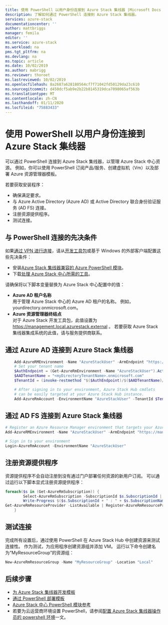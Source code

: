 ```yaml
---
title: 使用 PowerShell 以用户身份连接到 Azure Stack 集线器 |Microsoft Docs
description: 了解如何通过 PowerShell 连接到 Azure Stack 集线器。
services: azure-stack
documentationcenter: ''
author: mattbriggs
manager: femila
editor: ''
ms.service: azure-stack
ms.workload: na
pms.tgt_pltfrm: na
ms.devlang: na
ms.topic: article
ms.date: 10/02/2019
ms.author: mabrigg
ms.reviewer: thoroet
ms.lastreviewed: 10/02/2019
ms.openlocfilehash: 8a2687a628180564cf7f71042fd50129da23c610
ms.sourcegitcommit: d450dcf5ab9e2b22b8145319dca7098065af563b
ms.translationtype: MT
ms.contentlocale: zh-CN
ms.lasthandoff: 01/11/2020
ms.locfileid: "75883433"
---
```

# <a name="connect-to-azure-stack-hub-with-powershell-as-a-user"></a>使用 PowerShell 以用户身份连接到 Azure Stack 集线器

可以通过 PowerShell 连接到 Azure Stack 集线器，以管理 Azure Stack 中心资源。 例如，你可以使用 PowerShell 订阅产品/服务、创建虚拟机（Vm）以及部署 Azure 资源管理器模板。

若要获取安装程序：
  - 确保满足要求。
  - 与 Azure Active Directory (Azure AD) 或 Active Directory 联合身份验证服务 (AD FS) 连接。 
  - 注册资源提供程序。
  - 测试连接。

## <a name="prerequisites-to-connecting-with-powershell"></a>与 PowerShell 连接的先决条件

如果[通过 VPN 进行连接](../asdk/asdk-connect.md#connect-to-azure-stack-using-vpn)，请从[开发工具包](../asdk/asdk-connect.md#connect-to-azure-stack-using-rdp)或基于 Windows 的外部客户端配置这些先决条件：

* 安装[Azure Stack 集线器兼容的 Azure PowerShell 模块](../operator/azure-stack-powershell-install.md)。
* 下载[处理 Azure Stack 中心所需的工具](../operator/azure-stack-powershell-download.md)。

请确保将以下脚本变量替换为 Azure Stack 中心配置中的值：

- **Azure AD 租户名称**  
  用于管理 Azure Stack 中心的 Azure AD 租户的名称。 例如，yourdirectory.onmicrosoft.com。
- **Azure 资源管理器终结点**  
  对于 Azure Stack 开发工具包，此值设置为 https://management.local.azurestack.external 。 若要获取 Azure Stack 集线器集成系统的此值，请与服务提供商联系。

## <a name="connect-to-azure-stack-hub-with-azure-ad"></a>通过 Azure AD 连接到 Azure Stack 集线器

```powershell  
    Add-AzureRMEnvironment -Name "AzureStackUser" -ArmEndpoint "https://management.local.azurestack.external"
    # Set your tenant name
    $AuthEndpoint = (Get-AzureRmEnvironment -Name "AzureStackUser").ActiveDirectoryAuthority.TrimEnd('/')
    $AADTenantName = "<myDirectoryTenantName>.onmicrosoft.com"
    $TenantId = (invoke-restmethod "$($AuthEndpoint)/$($AADTenantName)/.well-known/openid-configuration").issuer.TrimEnd('/').Split('/')[-1]

    # After signing in to your environment, Azure Stack Hub cmdlets
    # can be easily targeted at your Azure Stack Hub instance.
    Add-AzureRmAccount -EnvironmentName "AzureStackUser" -TenantId $TenantId
```

## <a name="connect-to-azure-stack-hub-with-ad-fs"></a>通过 AD FS 连接到 Azure Stack 集线器

  ```powershell  
  # Register an Azure Resource Manager environment that targets your Azure Stack Hub instance
  Add-AzureRMEnvironment -Name "AzureStackUser" -ArmEndpoint "https://management.local.azurestack.external"

  # Sign in to your environment
  Login-AzureRmAccount -EnvironmentName "AzureStackUser"
  ```

## <a name="register-resource-providers"></a>注册资源提供程序

资源提供程序不会自动注册到没有通过门户部署任何资源的新用户订阅。 可以通过运行以下脚本显式注册资源提供程序：

```powershell  
foreach($s in (Get-AzureRmSubscription)) {
        Select-AzureRmSubscription -SubscriptionId $s.SubscriptionId | Out-Null
        Write-Progress $($s.SubscriptionId + " : " + $s.SubscriptionName)
Get-AzureRmResourceProvider -ListAvailable | Register-AzureRmResourceProvider
    }
```

## <a name="test-the-connectivity"></a>测试连接

完成所有设置后，通过使用 PowerShell 在 Azure Stack Hub 中创建资源来测试连接性。 作为测试，为应用程序创建资源组并添加 VM。 运行以下命令创建名为“MyResourceGroup”的资源组：

```powershell  
New-AzureRmResourceGroup -Name "MyResourceGroup" -Location "Local"
```

## <a name="next-steps"></a>后续步骤

- [为 Azure Stack 集线器开发模板](azure-stack-develop-templates.md)
- [通过 PowerShell 部署模板](azure-stack-deploy-template-powershell.md)
- [Azure Stack 中心 PowerShell 模块参考](https://docs.microsoft.com/powershell/azure/azure-stack/overview)
- 若要为云运营商环境设置 PowerShell，请参阅[配置 Azure Stack 集线器操作员的 powershell 环境](../operator/azure-stack-powershell-configure-admin.md)一文。
